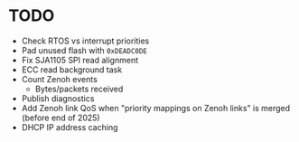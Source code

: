 # TODO

- Check RTOS vs interrupt priorities
- Pad unused flash with `0xDEADC0DE`
- Fix SJA1105 SPI read alignment
- ECC read background task
- Count Zenoh events
    - Bytes/packets received
- Publish diagnostics
- Add Zenoh link QoS when "priority mappings on Zenoh links" is merged (before end of 2025)
- DHCP IP address caching